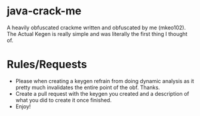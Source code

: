 # java-crack-me
A heavily obfuscated crackme written and obfuscated by me (mkeo102).
The Actual Kegen is really simple and was literally the first thing I thought of.

# Rules/Requests
- Please when creating a keygen refrain from doing dynamic analysis as it pretty much invalidates the entire point of the obf. Thanks.
- Create a pull request with the keygen you created and a description of what you did to create it once finished.
- Enjoy!

